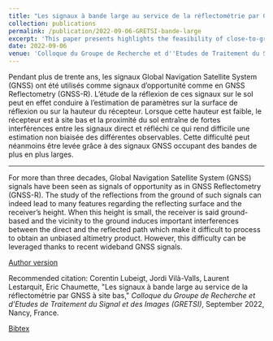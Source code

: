 ```yaml
---
title: "Les signaux à bande large au service de la réflectométrie par GNSS à site bas"
collection: publications
permalink: /publication/2022-09-06-GRETSI-bande-large
excerpt: 'This paper presents highlights the feasibility of close-to-ground GNSS reflectometry using recent wideband GNSS signals and dual source signal processing techniques.'
date: 2022-09-06
venue: 'Colloque du Groupe de Recherche et d''Etudes de Traitement du Signal et des Images (GRETSI)'
---
```

Pendant plus de trente ans, les signaux Global Navigation Satellite System (GNSS) ont été utilisés comme signaux d’opportunité comme en GNSS Reflectometry (GNSS-R). L’étude de la réflexion de ces signaux sur le sol peut en effet conduire à l’estimation de paramètres sur la surface de réflexion ou sur la hauteur du récepteur. Lorsque cette hauteur est faible, le récepteur est à site bas et la proximité du sol entraîne de fortes interférences entre les signaux direct et réfléchi ce qui rend difficile une estimation non biaisée des différentes observables. Cette difficulté peut néanmoins être levée grâce à des signaux GNSS occupant des bandes de plus en plus larges.

---
For more than three decades, Global Navigation Satellite System (GNSS) signals have been seen as signals of opportunity as in GNSS Reflectometry (GNSS-R). The study of the reflections from the ground of such signals can indeed lead to many features regarding the reflecting surface and the receiver’s height. When this height is small, the receiver is said ground-based and the vicinity to the ground induces important interferences between the direct and the reflected path which make it difficult to process to obtain an unbiased altimetry product. However, this difficulty can be leveraged thanks to recent wideband GNSS signals.

[Author version](http://clubeigt.github.io/files/2022_GRETSI_bande_large.pdf)

Recommended citation: Corentin Lubeigt, Jordi Vilà-Valls, Laurent Lestarquit, Eric Chaumette, &quot;Les signaux à bande large au service de la réflectométrie par GNSS à site bas,&quot; <i>Colloque du Groupe de Recherche et d'Etudes de Traitement du Signal et des Images (GRETSI)</i>, September 2022, Nancy, France.

[Bibtex](http://clubeigt.github.io/files/2022_GRETSI_bande_large_bib.bib)
